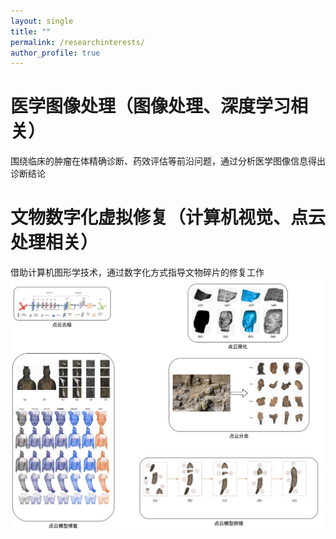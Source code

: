 ```yaml
---
layout: single
title: ""
permalink: /researchinterests/
author_profile: true
---
```

医学图像处理（图像处理、深度学习相关）
===
围绕临床的肿瘤在体精确诊断、药效评估等前沿问题，通过分析医学图像信息得出诊断结论

文物数字化虚拟修复（计算机视觉、点云处理相关）
===
借助计算机图形学技术，通过数字化方式指导文物碎片的修复工作
![avatar](/images/pointcloud.jpg)
